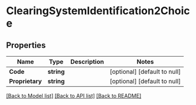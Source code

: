 # ClearingSystemIdentification2Choice

## Properties
Name | Type | Description | Notes
------------ | ------------- | ------------- | -------------
**Code** | **string** |  | [optional] [default to null]
**Proprietary** | **string** |  | [optional] [default to null]

[[Back to Model list]](../README.md#documentation-for-models) [[Back to API list]](../README.md#documentation-for-api-endpoints) [[Back to README]](../README.md)

